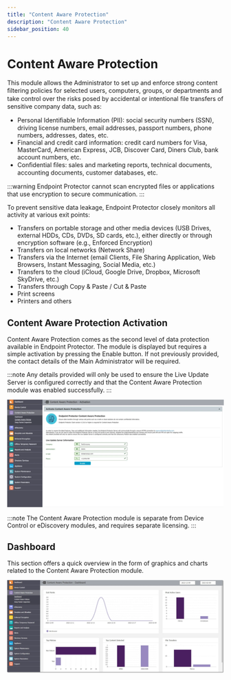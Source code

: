 ```yaml
---
title: "Content Aware Protection"
description: "Content Aware Protection"
sidebar_position: 40
---
```


# Content Aware Protection

This module allows the Administrator to set up and enforce strong content ﬁltering policies for
selected users, computers, groups, or departments and take control over the risks posed by
accidental or intentional ﬁle transfers of sensitive company data, such as:

- Personal Identiﬁable Information (PII): social security numbers (SSN), driving license numbers,
  email addresses, passport numbers, phone numbers, addresses, dates, etc.
- Financial and credit card information: credit card numbers for Visa, MasterCard, American Express,
  JCB, Discover Card, Diners Club, bank account numbers, etc.
- Conﬁdential ﬁles: sales and marketing reports, technical documents, accounting documents, customer
  databases, etc.

:::warning
Endpoint Protector cannot scan encrypted ﬁles or applications that use encryption to
secure communication.
:::


To prevent sensitive data leakage, Endpoint Protector closely monitors all activity at various exit
points:

- Transfers on portable storage and other media devices (USB Drives, external HDDs, CDs, DVDs, SD
  cards, etc.), either directly or through encryption software (e.g., Enforced Encryption)
- Transfers on local networks (Network Share)
- Transfers via the Internet (email Clients, File Sharing Application, Web Browsers, Instant
  Messaging, Social Media, etc.)
- Transfers to the cloud (iCloud, Google Drive, Dropbox, Microsoft SkyDrive, etc.)
- Transfers through Copy & Paste / Cut & Paste
- Print screens
- Printers and others

## Content Aware Protection Activation

Content Aware Protection comes as the second level of data protection available in Endpoint
Protector. The module is displayed but requires a simple activation by pressing the Enable button.
If not previously provided, the contact details of the Main Administrator will be required.

:::note
Any details provided will only be used to ensure the Live Update Server is conﬁgured
correctly and that the Content Aware Protection module was enabled successfully.
:::


![The module is displayed but requires a simple activation by pressing the Enable button](activation.webp)

:::note
The Content Aware Protection module is separate from Device Control or eDiscovery modules,
and requires separate licensing.
:::


## Dashboard

This section offers a quick overview in the form of graphics and charts related to the Content Aware
Protection module.

![A quick overview in the form of graphics and charts related to the Content Aware Protection module](dashboard.webp)
